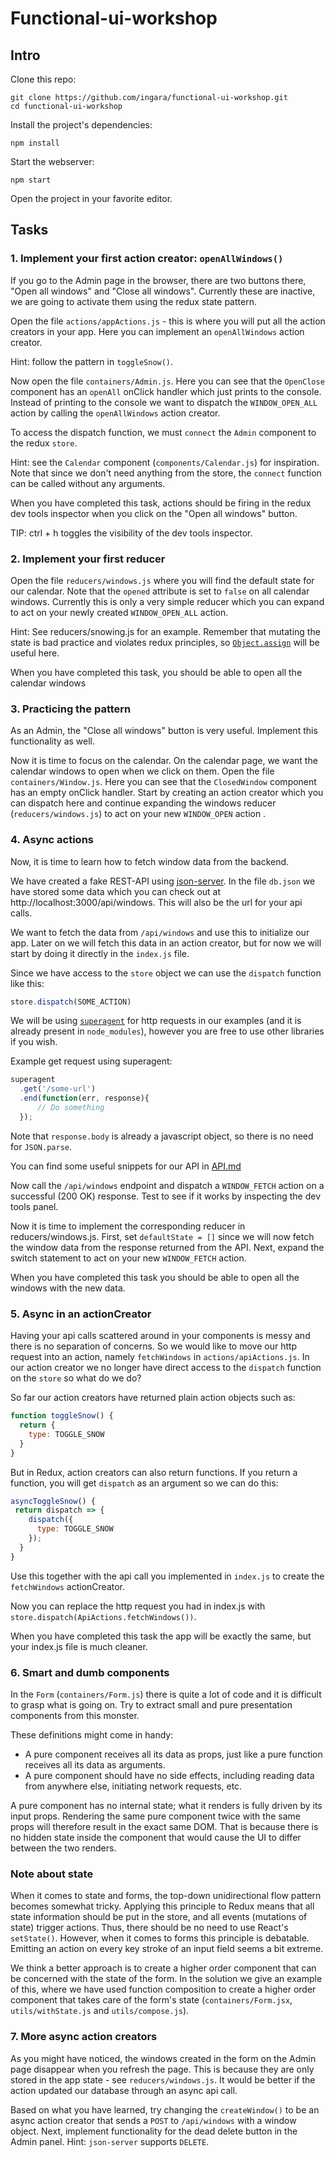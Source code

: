 # Functional-ui-workshop

## Intro

Clone this repo:

```
git clone https://github.com/ingara/functional-ui-workshop.git
cd functional-ui-workshop
```

Install the project's dependencies:

```
npm install
```

Start the webserver:
```
npm start
```

Open the project in your favorite editor.

## Tasks

### 1. Implement your first action creator: `openAllWindows()`
If you go to the Admin page in the browser, there are two buttons there, "Open all windows" and "Close all windows". Currently these are inactive, we are going to activate them using the redux state pattern.

Open the file `actions/appActions.js` - this is where you will put all the action creators in your app. Here you can implement an `openAllWindows` action creator.

Hint: follow the pattern in `toggleSnow()`.

Now open the file `containers/Admin.js`. Here you can see that the `OpenClose`
component has an `openAll` onClick handler which just prints to the console.
Instead of printing to the console we want to dispatch the `WINDOW_OPEN_ALL` action
by calling the `openAllWindows` action creator.

To access the dispatch function, we must `connect` the `Admin` component to the
redux `store`.

Hint: see the `Calendar` component (`components/Calendar.js`) for inspiration.
Note that since we don't need anything from the store, the `connect` function
can be called without any arguments.

When you have completed this task, actions should be firing in the redux dev tools inspector when you click on the "Open all windows" button.

TIP: ctrl + h toggles the visibility of the dev tools inspector.


### 2. Implement your first reducer
Open the file `reducers/windows.js` where you will find the default state for
our calendar.
Note that the `opened` attribute is set to `false` on all calendar windows.
Currently this is only a very simple reducer which you
can expand to act on your newly created `WINDOW_OPEN_ALL` action.

Hint: See reducers/snowing.js for an example. Remember that mutating the state is
bad practice and violates redux principles, so
[`Object.assign`](https://developer.mozilla.org/en/docs/Web/JavaScript/Reference/Global_Objects/Object/assign)
will be useful here.

When you have completed this task, you should be able to open all the calendar windows

### 3. Practicing the pattern
As an Admin, the "Close all windows" button is very useful. Implement this functionality as well.

Now it is time to focus on the calendar. On the calendar page, we want the calendar windows to open when we click on them.
Open the file `containers/Window.js`. Here you can see that the `ClosedWindow`
component has an empty onClick handler. Start by creating an action creator which you can dispatch here and continue expanding the windows reducer (`reducers/windows.js`) to act on your new `WINDOW_OPEN` action .   

### 4. Async actions
Now, it is time to learn how to fetch window data from the backend.

We have created a fake REST-API using [json-server](https://www.npmjs.com/package/json-server).
In the file `db.json` we have stored some data which you can check out at
http://localhost:3000/api/windows. This will also be the url for your api calls.

We want to fetch the data from `/api/windows` and use this to initialize our app.
Later on we will fetch this data in an action creator, but for now we will start
by doing it directly in the `index.js` file.

Since we have access to the `store` object we can use the `dispatch` function
like this:

```javascript
store.dispatch(SOME_ACTION)
```

We will be using [`superagent`](https://www.npmjs.com/package/superagent) for
http requests in our examples (and it is already present in `node_modules`),
however you are free to use other libraries if you wish.

Example get request using superagent:

```javascript
superagent
  .get('/some-url')
  .end(function(err, response){
      // Do something
  });
```

Note that `response.body` is already a javascript object, so there is no need
for `JSON.parse`.

You can find some useful snippets for our API in [API.md](API.md)

Now call the `/api/windows` endpoint and dispatch a `WINDOW_FETCH` action on a
successful (200 OK) response.
Test to see if it works by inspecting the dev tools panel.

Now it is time to implement the corresponding reducer in reducers/windows.js.
First, set `defaultState = []` since we will now fetch the window data from the
response returned from the API.
Next, expand the switch statement to act on your new `WINDOW_FETCH` action.

When you have completed this task you should be able to open all the windows
with the new data.


### 5. Async in an actionCreator
Having your api calls scattered around in your components is messy and there is
no separation of concerns. So we would like to move our http request into
an action, namely `fetchWindows` in `actions/apiActions.js`.
In our action creator we no longer have direct access to the `dispatch`
function on the `store` so what do we do?

So far our action creators have returned plain action objects such as:

```javascript
function toggleSnow() {
  return {
    type: TOGGLE_SNOW
  }
}
```

But in Redux, action creators can also return functions. If you return a function,
you will get `dispatch` as an argument so we can do this:

```javascript
asyncToggleSnow() {
 return dispatch => {
    dispatch({
      type: TOGGLE_SNOW
    });
  }
}
```

Use this together with the api call you implemented in `index.js` to create the
`fetchWindows` actionCreator.

Now you can replace the http request you had in index.js with
`store.dispatch(ApiActions.fetchWindows())`.

When you have completed this task the app will be exactly the same, but your
index.js file is much cleaner.


### 6. Smart and dumb components
In the `Form` (`containers/Form.js`) there is quite a lot of code and it is
difficult to grasp what is going on.
Try to extract small and pure presentation components from this monster.

These definitions might come in handy:

* A pure component receives all its data as props, just like a pure function
receives all its data as arguments.
* A pure component should have no side effects, including reading data from
anywhere else, initiating network requests, etc.

A pure component has no internal state; what it renders is fully driven by its
input props. Rendering the same pure component twice with the same props will
therefore result in the exact same DOM. That is because there is no hidden state
inside the component that would cause the UI to differ between the two renders.


### Note about state
When it comes to state and forms, the top-down unidirectional flow pattern
becomes somewhat tricky. Applying this principle to Redux means that all state
information should be put in the store, and all events (mutations of state)
trigger actions. Thus, there should be no need to use React's `setState()`.
However, when it comes to forms this principle is debatable. Emitting an action
on every key stroke of an input field seems a bit extreme.

We think a better approach is to create a higher order component that can be
concerned with the state of the form.
In the solution we give an example of this, where we have used function
composition to create a higher order component that takes care of the form's
state (`containers/Form.jsx`, `utils/withState.js` and `utils/compose.js`).


### 7. More async action creators
As you might have noticed, the windows created in the form on the Admin page
disappear when you refresh the page. This is because they are only stored in the
app state - see `reducers/windows.js`. It would be better if the action updated
our database through an async api call.

Based on what you have learned, try changing the `createWindow()` to be an async
action creator that sends a `POST` to `/api/windows` with a window object.
Next, implement functionality for the dead delete button in the Admin panel.
Hint: `json-server` supports `DELETE`.
